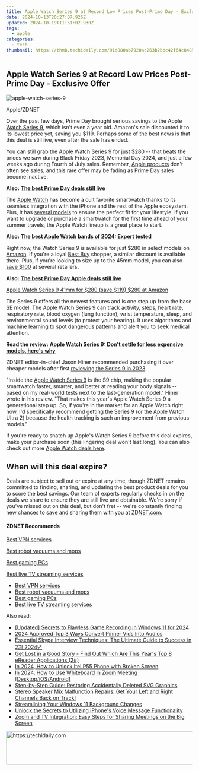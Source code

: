 ```yaml
---
title: Apple Watch Series 9 at Record Low Prices Post-Prime Day - Exclusive Offer
date: 2024-10-13T20:27:07.926Z
updated: 2024-10-19T11:51:02.930Z
tags:
  - apple
categories:
  - tech
thumbnail: https://thmb.techidaily.com/91d880ab7920ac263b2bbc42f64c84854115542d15d4b0d06e6a3ab502cdbe2d.jpg
---
```


## Apple Watch Series 9 at Record Low Prices Post-Prime Day - Exclusive Offer

![apple-watch-series-9](https://www.zdnet.com/a/img/resize/488cdb1197f6309b0d5f751f1e2500cbd5c1f794/2024/07/12/6efed0cd-7129-4923-8f81-018d069a184e/screenshot-2024-07-12-at-11-23-50-am-removebg-preview.png?auto=webp&width=1280)

Apple/ZDNET

Over the past few days, Prime Day brought serious savings to the Apple [Watch Series 9](https://buy.geni.us/Proxy.ashx?TSID=368250&GR%5FURL=https%3A%2F%2Fwww.amazon.com%2Fdp%2FB0CSV9Y331%3Ftag%3Dzd-buy-button-20%26ascsubtag%3D%5F%5FCOM%5FCLICK%5FID%5F%5F%7Cdfb0b65b-bc95-44f4-81ee-d50b8dfdce60%7Cdtp&dtb=1), which isn't even a year old. Amazon's sale discounted it to its lowest price yet, saving you $119\. Perhaps some of the best news is that this deal is still live, even after the sale has ended.

You can still grab the Apple Watch Series 9 for just $280 -- that beats the prices we saw during Black Friday 2023, Memorial Day 2024, and just a few weeks ago during Fourth of July sales. Remember, [Apple products](https://www.zdnet.com/article/best-amazon-prime-day-apple-deals-2024-07-17/) don't often see sales, and this rare offer may be fading as Prime Day sales become inactive.

**Also:** [**The best Prime Day deals still live**](https://www.zdnet.com/article/best-amazon-prime-day-deals-live-2024-07-17/)

The [Apple Watch](https://www.zdnet.com/article/best-apple-watch/) has become a cult favorite smartwatch thanks to its seamless integration with the iPhone and the rest of the Apple ecosystem. Plus, it has [several models](https://www.zdnet.com/article/best-apple-watch/) to ensure the perfect fit for your lifestyle. If you want to upgrade or purchase a smartwatch for the first time ahead of your summer travels, the Apple Watch lineup is a great place to start.

**Also:** [**The best Apple Watch bands of 2024: Expert tested**](https://www.zdnet.com/article/best-apple-watch-band/) 

Right now, the Watch Series 9 is available for just $280 in select models on [Amazon](https://buy.geni.us/Proxy.ashx?TSID=368250&GR%5FURL=https%3A%2F%2Fwww.amazon.com%2Fdp%2FB0CSVB8BP1%3Ftag%3Dzd-buy-button-20%26ascsubtag%3D%5F%5FCOM%5FCLICK%5FID%5F%5F%7Cdfb0b65b-bc95-44f4-81ee-d50b8dfdce60%7Cdtp&dtb=1). If you're a loyal [Best Buy](https://shop-links.co/link/?url=https%3A%2F%2Fwww.bestbuy.com%2Fsite%2Fapple-watch-series9-gps-41mm-aluminum-case-with-light-pink-sport-band-small-medium-pink%2F6574332.p%3F&publisher_slug=itechdaily19598&exclusive=1) shopper, a similar discount is available there. Plus, if you're looking to size up to the 45mm model, you can also [save $100](https://shop-links.co/link/?url=https%3A%2F%2Fwww.bestbuy.com%2Fsite%2Fapple-watch-series9-gps-45mm-aluminum-case-with-starlight-sport-band-small-medium-starlight%2F6574335.p%3F&publisher_slug=itechdaily19598&exclusive=1) at several retailers.

**Also:** [**The best Prime Day Apple deals still live**](https://www.zdnet.com/article/best-amazon-prime-day-apple-deals-2024-07-16/)

[Apple Watch Series 9 41mm for $280 (save $119) $280 at Amazon](https://buy.geni.us/Proxy.ashx?TSID=368250&GR%5FURL=https%3A%2F%2Fwww.amazon.com%2Fdp%2FB0CSV9Y331%3Ftag%3Dzd-buy-button-20%26ascsubtag%3D%5F%5FCOM%5FCLICK%5FID%5F%5F%7Cdfb0b65b-bc95-44f4-81ee-d50b8dfdce60%7Cdtp&dtb=1)

The Series 9 offers all the newest features and is one step up from the base SE model. The Apple Watch Series 9 can track activity, steps, heart rate, respiratory rate, blood oxygen (lung function), wrist temperature, sleep, and environmental sound levels (to protect your hearing). It uses algorithms and machine learning to spot dangerous patterns and alert you to seek medical attention.

**Read the review:** [**Apple Watch Series 9: Don't settle for less expensive models, here's why**](https://www.zdnet.com/article/apple-watch-series-9-review/)

ZDNET editor-in-chief Jason Hiner recommended purchasing it over cheaper models after first [reviewing the Series 9 in 2023](https://www.zdnet.com/article/apple-watch-series-9-review/). 

"Inside the [Apple Watch Series 9](https://buy.geni.us/Proxy.ashx?TSID=368250&GR%5FURL=https%3A%2F%2Fwww.amazon.com%2Fdp%2FB0CSV9Y331%3Ftag%3Dzd-buy-button-20%26ascsubtag%3D%5F%5FCOM%5FCLICK%5FID%5F%5F%7Cdfb0b65b-bc95-44f4-81ee-d50b8dfdce60%7Cdtp&dtb=1) is the S9 chip, making the popular smartwatch faster, smarter, and better at reading your body signals -- based on my real-world tests next to the last-generation model," Hiner wrote in his review. "That makes this year's Apple Watch Series 9 a generational step up. So, if you're in the market for an Apple Watch right now, I'd specifically recommend getting the Series 9 (or the Apple Watch Ultra 2) because the health tracking is such an improvement from previous models."

If you're ready to snatch up Apple's Watch Series 9 before this deal expires, make your purchase soon (this lingering deal won't last long). You can also check out more [Apple Watch deals here](https://www.zdnet.com/article/best-apple-watch-deals-july-2024/).

## When will this deal expire?

Deals are subject to sell out or expire at any time, though ZDNET remains committed to finding, sharing, and updating the best product deals for you to score the best savings. Our team of experts regularly checks in on the deals we share to ensure they are still live and obtainable. We're sorry if you've missed out on this deal, but don't fret -- we're constantly finding new chances to save and sharing them with you at [ZDNET.com](https://www.zdnet.com/). 

#### **ZDNET** Recommends

[Best VPN services](https://www.zdnet.com/article/best-vpn/ "Best VPN services")

[Best robot vacuums and mops](https://www.zdnet.com/article/best-robot-vacuum-mop/ "Best robot vacuums and mops")

[Best gaming PCs](https://www.zdnet.com/article/best-gaming-pc/ "Best gaming PCs")

[Best live TV streaming services](https://www.zdnet.com/article/best-live-tv-streaming-service/ "Best live TV streaming services")

* [Best VPN services](https://www.zdnet.com/article/best-vpn/ "Best VPN services")
* [Best robot vacuums and mops](https://www.zdnet.com/article/best-robot-vacuum-mop/ "Best robot vacuums and mops")
* [Best gaming PCs](https://www.zdnet.com/article/best-gaming-pc/ "Best gaming PCs")
* [Best live TV streaming services](https://www.zdnet.com/article/best-live-tv-streaming-service/ "Best live TV streaming services")

<ins class="adsbygoogle"
     style="display:block"
     data-ad-format="autorelaxed"
     data-ad-client="ca-pub-7571918770474297"
     data-ad-slot="1223367746"></ins>

<ins class="adsbygoogle"
     style="display:block"
     data-ad-client="ca-pub-7571918770474297"
     data-ad-slot="8358498916"
     data-ad-format="auto"
     data-full-width-responsive="true"></ins>

<span class="atpl-alsoreadstyle">Also read:</span>
<div><ul>
<li><a href="https://visual-screen-recording.techidaily.com/updated-secrets-to-flawless-game-recording-in-windows-11-for-2024/"><u>[Updated] Secrets to Flawless Game Recording in Windows 11 for 2024</u></a></li>
<li><a href="https://some-approaches.techidaily.com/2024-approved-top-3-ways-convert-pinner-vids-into-audios/"><u>2024 Approved Top 3 Ways Convert Pinner Vids Into Audios</u></a></li>
<li><a href="https://tech-renaissance.techidaily.com/essential-skype-interview-techniques-the-ultimate-guide-to-success-in-2-2024/"><u>Essential Skype Interview Techniques: The Ultimate Guide to Success in 2지 2024년</u></a></li>
<li><a href="https://tech-renaissance.techidaily.com/get-lost-in-a-good-story-find-out-which-are-this-years-top-8-ereader-applications-2/"><u>Get Lost in a Good Story - Find Out Which Are This Year's Top 8 eReader Applications (2#)</u></a></li>
<li><a href="https://unlock-android.techidaily.com/in-2024-how-to-unlock-itel-p55-phone-with-broken-screen-by-drfone-android/"><u>In 2024, How to Unlock Itel P55 Phone with Broken Screen</u></a></li>
<li><a href="https://screen-capture.techidaily.com/in-2024-how-to-use-whiteboard-in-zoom-meeting-desktopiosandroid/"><u>In 2024, How to Use Whiteboard in Zoom Meeting [Desktop/iOS/Android]</u></a></li>
<li><a href="https://win-cheats.techidaily.com/step-by-step-guide-restoring-accidentally-deleted-svg-graphics/"><u>Step-by-Step Guide: Restoring Accidentally Deleted SVG Graphics</u></a></li>
<li><a href="https://sound-issues.techidaily.com/stereo-speaker-mix-malfunction-repairs-get-your-left-and-right-channels-back-on-track/"><u>Stereo Speaker Mix Malfunction Repairs: Get Your Left and Right Channels Back on Track!</u></a></li>
<li><a href="https://extra-resources.techidaily.com/streamlining-your-windows-11-background-changes/"><u>Streamlining Your Windows 11 Background Changes</u></a></li>
<li><a href="https://tech-renaissance.techidaily.com/unlock-the-secrets-to-utilizing-iphones-voice-message-functionality/"><u>Unlock the Secrets to Utilizing iPhone's Voice Message Functionality</u></a></li>
<li><a href="https://tech-renaissance.techidaily.com/zoom-and-tv-integration-easy-steps-for-sharing-meetings-on-the-big-screen/"><u>Zoom and TV Integration: Easy Steps for Sharing Meetings on the Big Screen</u></a></li>
</ul></div>

<!-- affiliate ads begin -->
<a href="https://aligracehair.sjv.io/c/5597632/2115951/19272" target="_top" id="2115951">
  <img src="//a.impactradius-go.com/display-ad/19272-2115951" border="0" alt="https://techidaily.com" width="728" height="90"/>
</a>
<img height="0" width="0" src="https://aligracehair.sjv.io/i/5597632/2115951/19272" style="position:absolute;visibility:hidden;" border="0" />
<!-- affiliate ads end -->

